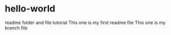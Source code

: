 # hello-world
readme folder and file tutorial
This one is my first readme file
This one is my branch file
